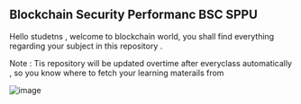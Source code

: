 ## Blockchain Security Performanc BSC SPPU

Hello studetns , welcome to blockchain world, 
you shall find everything regarding your subject in this repository .

Note : Tis repository will be updated overtime after everyclass automatically , so you know where to fetch your learning materails from

![image](https://github.com/user-attachments/assets/83cbc8b3-5934-45f8-80ff-dcb3b4d4b127)

